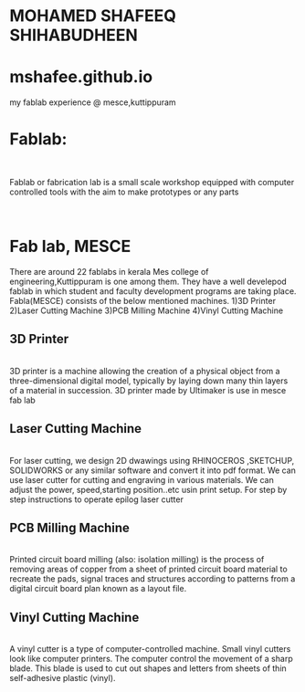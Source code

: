 # MOHAMED SHAFEEQ SHIHABUDHEEN
# mshafee.github.io
my fablab experience @ mesce,kuttippuram
</br>

# Fablab:
</br>

Fablab or fabrication lab is a small scale workshop equipped with computer controlled tools with the aim to make prototypes or any parts

</br>

# Fab lab, MESCE
There are around 22 fablabs in kerala Mes college of engineering,Kuttippuram is one among them. They have a well develepod fablab in which student and faculty development programs are taking place. Fabla(MESCE) consists of the below mentioned machines.
1)3D Printer
2)Laser Cutting Machine
3)PCB Milling Machine
4)Vinyl Cutting Machine

## 3D Printer
</br>
3D printer is a machine allowing the creation of a physical object from a three-dimensional digital model, typically by laying down many thin layers of a material in succession. 3D printer made by Ultimaker is use in mesce fab lab

## Laser Cutting Machine
</br>
For laser cutting, we design 2D dwawings using RHINOCEROS ,SKETCHUP, SOLIDWORKS or any similar software and convert it into pdf format. We can use laser cutter for cutting and engraving in various materials. We can adjust the power, speed,starting position..etc usin print setup. For step by step instructions to operate epilog laser cutter

## PCB Milling Machine
</br>
Printed circuit board milling (also: isolation milling) is the process of removing areas of copper from a sheet of printed circuit board material to recreate the pads, signal traces and structures according to patterns from a digital circuit board plan known as a layout file. 

## Vinyl Cutting Machine
</br>
A vinyl cutter is a type of computer-controlled machine. Small vinyl cutters look like computer printers. The computer control the movement of a sharp blade. This blade is used to cut out shapes and letters from sheets of thin self-adhesive plastic (vinyl). 
